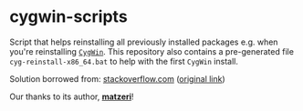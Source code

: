 # cygwin-scripts

Script that helps reinstalling all previously installed packages e.g. when you're reinstalling [`CygWin`](https://www.cygwin.com/).
This repository also contains a pre-generated file `cyg-reinstall-x86_64.bat` to help with the first `CygWin` install.

Solution borrowed from: [stackoverflow.com](https://stackoverflow.com/a/46830336) ([original link](https://stackoverflow.com/questions/46829532/cygwin-save-package-selections-for-later-reinstall))

Our thanks to its author, [**matzeri**](https://stackoverflow.com/users/5105383/matzeri)!
